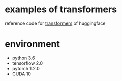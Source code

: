 # examples of transformers
reference code for [transformers](https://github.com/huggingface/transformers) of huggingface

# environment

- python 3.6
- tensorflow 2.0
- pytorch 1.2.0
- CUDA 10
